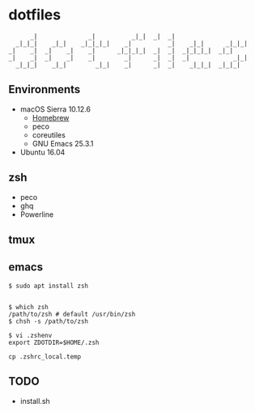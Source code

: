 # dotfiles

```
      _|              _|          _|_|  _|  _|
  _|_|_|    _|_|    _|_|_|_|    _|          _|    _|_|      _|_|_|
_|    _|  _|    _|    _|      _|_|_|_|  _|  _|  _|_|_|_|  _|_|
_|    _|  _|    _|    _|        _|      _|  _|  _|            _|_|
  _|_|_|    _|_|        _|_|    _|      _|  _|    _|_|_|  _|_|_|

```

## Environments
- macOS Sierra 10.12.6
  - [Homebrew](https://brew.sh)
  - peco
  - coreutiles
  - GNU Emacs 25.3.1
- Ubuntu 16.04

## zsh
- peco
- ghq
- Powerline

## tmux

## emacs

``` shell
$ sudo apt install zsh


$ which zsh
/path/to/zsh # default /usr/bin/zsh
$ chsh -s /path/to/zsh

$ vi .zshenv
export ZDOTDIR=$HOME/.zsh

cp .zshrc_local.temp
```

## TODO
- install.sh

